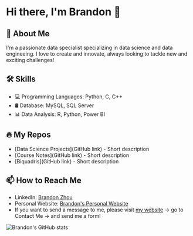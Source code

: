 <!-- ### Hi there 👋 -->

<!--
**brandonzhou2002/brandonzhou2002** is a ✨ _special_ ✨ repository because its `README.md` (this file) appears on your GitHub profile.

Here are some ideas to get you started:

- 🔭 I’m currently working on ...
- 🌱 I’m currently learning ...
- 👯 I’m looking to collaborate on ...
- 🤔 I’m looking for help with ...
- 💬 Ask me about ...
- 📫 How to reach me: ...
- 😄 Pronouns: ...
- ⚡ Fun fact: ...
-->

# Hi there, I'm Brandon 👋

## 🚀 About Me
I'm a passionate data specialist specializing in data science and data engineeing. I love to create and innovate, always looking to tackle new and exciting challenges!

## 🛠 Skills
- 💻 Programming Languages: Python, C, C++
- 🛢 Database: MySQL, SQL Server
- 📊 Data Analysis: R, Python, Power BI

## 🔥 My Repos
- [Data Science Projects](GitHub link) - Short description
- [Course Notes](GitHub link) - Short description
- [Biquadris](GitHub link) - Short description

## 📫 How to Reach Me
- LinkedIn: [Brandon Zhou](linkedin.com/in/zihaozhou)
- Personal Website: [Brandon's Personal Website](student.math.uwaterloo.ca/~z458zhou/)
- If you want to send a message to me, please visit [my website](student.math.uwaterloo.ca/~z458zhou/) -> go to Contact Me -> and send me a form!

![Brandon's GitHub stats](https://github-readme-stats.vercel.app/api?username=brandonzhou2002&show_icons=true&theme=radical)
